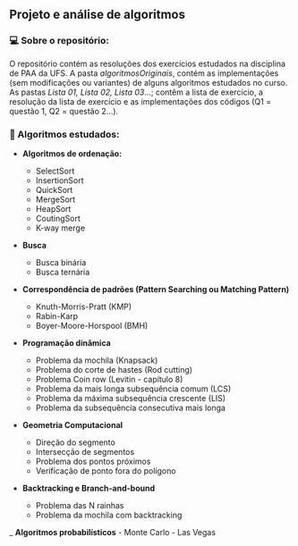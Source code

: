 
## Projeto e análise de algoritmos 
### 💻 Sobre o repositório:
O repositório contém as resoluções dos exercícios estudados na disciplina de PAA da UFS. A pasta *algoritmosOriginais*, contém as implementações (sem modificações ou variantes) de alguns algoritmos estudados no curso. As pastas *Lista 01, Lista 02, Lista 03*...; contêm a lista de exercício, a resolução da lista de exercício e as implementações dos códigos (Q1 = questão 1, Q2 = questão 2...).

### 💭 Algoritmos estudados:

 - **Algoritmos de ordenação:**
	 - SelectSort
	 - InsertionSort
	 - QuickSort
	 - MergeSort
	 - HeapSort
	 - CoutingSort
	 - K-way merge
	 
 - **Busca**
	 - Busca binária
	 - Busca ternária
	 
 - **Correspondência de padrões (Pattern Searching ou Matching Pattern)**
	 - Knuth-Morris-Pratt (KMP) 
	 - Rabin-Karp
	 - Boyer-Moore-Horspool (BMH)
	
 - **Programação dinâmica**
	 - Problema da mochila (Knapsack)
	 - Problema do corte de hastes (Rod cutting)
	 - Problema Coin row (Levitin - capítulo 8)
	 - Problema da mais longa subsequência comum (LCS)
	 - Problema da máxima subsequência crescente (LIS)
	 - Problema da subsequência consecutiva mais longa
- **Geometria Computacional**
	- Direção do segmento
	- Intersecção de segmentos
	- Problema dos pontos próximos
	- Verificação de ponto fora do polígono
	
- **Backtracking e Branch-and-bound**
 	- Problema das N rainhas
 	- Problema da mochila com backtracking
 	
_ **Algoritmos probabilísticos**
	- Monte Carlo
	- Las Vegas

